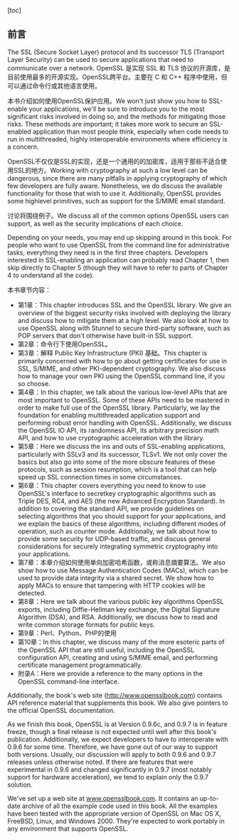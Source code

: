 [toc]

## 前言

The SSL (Secure Socket Layer) protocol and its successor TLS (Transport Layer Security) can be used to secure applications that need to communicate over a network. OpenSSL 是实现 SSL 和 TLS 协议的开源库，是目前使用最多的开源实现。OpenSSL跨平台。主要在 C 和 C++ 程序中使用，但可以通过命令行或其他语言使用。

本书介绍如何使用OpenSSL保护应用。We won't just show you how to SSL-enable your applications, we'll be sure to introduce you to the most significant risks involved in doing so, and the methods for mitigating those risks. These methods are important; it takes more work to secure an SSL-enabled application than most people think, especially when code needs to run in multithreaded, highly interoperable environments where efficiency is a concern.

OpenSSL不仅仅是SSL的实现，还是一个通用的的加密库，适用于那些不适合使用SSL的地方。Working with cryptography at such a low level can be dangerous, since there are many pitfalls in applying cryptography of which few developers are fully aware. Nonetheless, we do discuss the available functionality for those that wish to use it. Additionally, OpenSSL provides some highlevel primitives, such as support for the S/MIME email standard.

讨论将围绕例子。We discuss all of the common options OpenSSL users can support, as well as the security implications of each choice.

Depending on your needs, you may end up skipping around in this book. For people who want to use OpenSSL from the command line for administrative tasks, everything they need is in the first three chapters. Developers interested in SSL-enabling an application can probably read Chapter 1, then skip directly to Chapter 5 (though they will have to refer to parts of Chapter 4 to understand all the code).

本书章节内容：

- 第1章：This chapter introduces SSL and the OpenSSL library. We give an overview of the biggest security risks involved with deploying the library and discuss how to mitigate them at a high level. We also look at how to use OpenSSL along with Stunnel to secure third-party software, such as POP servers that don't otherwise have built-in SSL support.
- 第2章：命令行下使用OpenSSL。
- 第3章：解释 Public Key Infrastructure (PKI) 基础。This chapter is primarily concerned with how to go about getting certificates for use in SSL, S/MIME, and other PKI-dependent cryptography. We also discuss how to manage your own PKI using the OpenSSL command line, if you so choose.
- 第4章：In this chapter, we talk about the various low-level APIs that are most important to OpenSSL. Some of these APIs need to be mastered in order to make full use of the OpenSSL library. Particularly, we lay the foundation for enabling multithreaded application support and performing robust error handling with OpenSSL. Additionally, we discuss the OpenSSL IO API, its randomness API, its arbitrary precision math API, and how to use cryptographic acceleration with the library.
- 第5章：Here we discuss the ins and outs of SSL-enabling applications, particularly with SSLv3 and its successor, TLSv1. We not only cover the basics but also go into some of the more obscure features of these protocols, such as session resumption, which is a tool that can help speed up SSL connection times in some circumstances.
- 第6章：This chapter covers everything you need to know to use OpenSSL's interface to secretkey cryptographic algorithms such as Triple DES, RC4, and AES (the new Advanced Encryption Standard). In addition to covering the standard API, we provide guidelines on selecting algorithms that you should support for your applications, and we explain the basics of these algorithms, including different modes of operation, such as counter mode. Additionally, we talk about how to provide some security for UDP-based traffic, and discuss general considerations for securely integrating symmetric cryptography into your applications.
- 第7章：本章介绍如何使用单向加密哈希函数，或称消息摘要算法。We also show how to use Message Authentication Codes (MACs), which can be used to provide data integrity via a shared secret. We show how to apply MACs to ensure that tampering with HTTP cookies will be detected.
- 第8章：Here we talk about the various public key algorithms OpenSSL exports, including Diffie-Hellman key exchange, the Digital Signature Algorithm (DSA), and RSA. Additionally, we discuss how to read and write common storage formats for public keys.
- 第9章：Perl、Python、PHP的使用
- 第10章：In this chapter, we discuss many of the more esoteric parts of the OpenSSL API that are still useful, including the OpenSSL configuration API, creating and using S/MIME email, and performing certificate management programmatically.
- 附录A：Here we provide a reference to the many options in the OpenSSL command-line interface.

Additionally, the book's web site (http://www.opensslbook.com) contains API reference material that supplements this book. We also give pointers to the official OpenSSL documentation.

As we finish this book, OpenSSL is at Version 0.9.6c, and 0.9.7 is in feature freeze, though a final release is not expected until well after this book's publication. Additionally, we expect developers to have to interoperate with 0.9.6 for some time. Therefore, we have gone out of our way to support both versions. Usually, our discussion will apply to both 0.9.6 and 0.9.7 releases unless otherwise noted. If there are features that were experimental in 0.9.6 and changed significantly in 0.9.7 (most notably support for hardware acceleration), we tend to explain only the 0.9.7 solution.

We've set up a web site at www.opensslbook.com. It contains an up-to-date archive of all the example code used in this book. All the examples have been tested with the appropriate version of OpenSSL on Mac OS X, FreeBSD, Linux, and Windows 2000. They're expected to work portably in any environment that supports OpenSSL.



